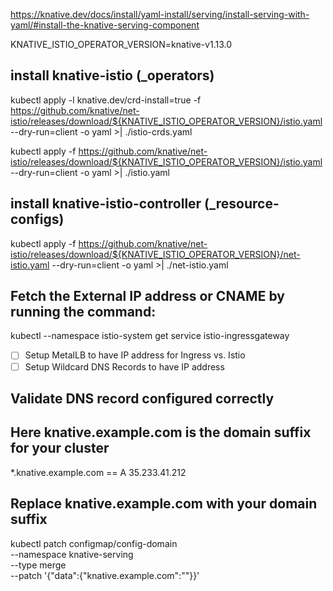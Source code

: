 https://knative.dev/docs/install/yaml-install/serving/install-serving-with-yaml/#install-the-knative-serving-component

KNATIVE_ISTIO_OPERATOR_VERSION=knative-v1.13.0

## install knative-istio (_operators)

kubectl apply -l knative.dev/crd-install=true -f https://github.com/knative/net-istio/releases/download/${KNATIVE_ISTIO_OPERATOR_VERSION}/istio.yaml --dry-run=client -o yaml >| ./istio-crds.yaml

kubectl apply -f https://github.com/knative/net-istio/releases/download/${KNATIVE_ISTIO_OPERATOR_VERSION}/istio.yaml --dry-run=client -o yaml >| ./istio.yaml

## install knative-istio-controller (_resource-configs)

kubectl apply -f https://github.com/knative/net-istio/releases/download/${KNATIVE_ISTIO_OPERATOR_VERSION}/net-istio.yaml --dry-run=client -o yaml >| ./net-istio.yaml

## Fetch the External IP address or CNAME by running the command:

kubectl --namespace istio-system get service istio-ingressgateway

- [ ] Setup MetalLB to have IP address for Ingress vs. Istio
- [ ] Setup Wildcard DNS Records to have IP address

## Validate DNS record configured correctly

## Here knative.example.com is the domain suffix for your cluster

*.knative.example.com == A 35.233.41.212

## Replace knative.example.com with your domain suffix

kubectl patch configmap/config-domain \
  --namespace knative-serving \
  --type merge \
  --patch '{"data":{"knative.example.com":""}}'
